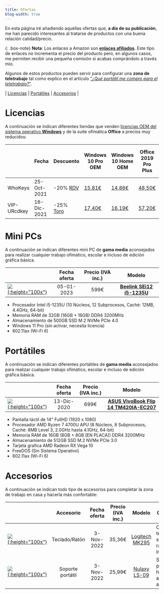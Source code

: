 ```yaml
---
title: Ofertas
blog-width: true
---
```


En esta página iré añadiendo aquellas ofertas que, **a día de su publicación**, me han parecido interesantes al tratarse de productos con una buena relación calidad/precio.

{: .box-note}
**Nota**: Los enlaces a Amazon son [**enlaces afiliados**](https://afiliados.amazon.es/). Este tipo de enlaces no incrementa el precio del producto pero, en algunos casos, me permiten recibir una pequeña comisión si acabas comprándolo a través mío.

Algunos de estos productos pueden servir para configurar una **zona de teletrabajo** tal como explico en el artículo ["_¿Qué portátil me compro para el teletrabajo?_"](/blog/que-portatil-me-compro-para-el-teletrabajo).

| [Licencias](#licenses) | [Portátiles](#laptops) | [Accesorios](#accesorios) |

# <a name="licenses">Licencias

A continuación se indican diferentes tiendas que venden [licencias OEM del sistema operativo **Windows**](/blog/que-portatil-me-compro-para-el-teletrabajo#sistema-operativo) y de la suite ofimática **Office** a precios muy reducidos:

| | Fecha | Descuento | Windows 10 Pro OEM | Windows 10 Home OEM | Office 2019 Pro Plus | Pack Windows 10 + Office 2019 |
|---|---|---|---|---|---|---|
| WhoKeys | 25-Oct-2021 | -20% [RDV](https://www.youtube.com/channel/UCnxubBCPlg0hHdZw_UehrTw) | [15,81€](https://www.whokeys.com/microsoft-windows-10-pro-oem-cd-key-global.html) | [14,86€](https://www.whokeys.com/microsoft-windows-10-home-oem-cd-key-global.html) | [48,50€](https://www.whokeys.com/office2019-professional-plus-cd-key-global.html) | [56,99€](https://www.whokeys.com/windows10-pro-oem-office2019-professional-plus-cd-keys-pack.html) |
| VIP-URcdkey | 16-Dic-2021 | -25% [Toro](https://www.youtube.com/channel/UChNjKomUc1P4v5KfNDfyk4A) | [17,40€](https://es.vip-urcdkey.com/microsoft-windows-10-pro-oem-cd-key-global.html) | [16,19€](https://es.vip-urcdkey.com/microsoft-windows-10-home-oem-cd-key-global.html) | [57,20€](https://es.vip-urcdkey.com/office2019-professional-plus-cd-key-global.html) | [73,00€](https://es.vip-urcdkey.com/windows10-pro-oem-office2019-professional-plus-cd-keys-pack.html) |

# <a name="minipc">Mini PCs

A continuación se indican diferentes mini PC de **gama media** aconsejados para realizar cualquier trabajo ofimático, escolar e incluso de edición gráfica básica.

| | Fecha oferta | Precio (IVA inc.) | Modelo |
|-|:------------:|:-----------------:|:------:|
| [![](https://m.media-amazon.com/images/I/61O33tJipJL._AC_SL1500_.jpg){:height="100x"}](https://www.bee-link.com/catalog/product/index?id=371) | 05-01-2023  | 599€ | [**Beelink SEi12 i5-1235U**](https://amzn.to/3VNLhIk) |

<p></p>

* Procesador Intel i5-1235U (10 Núcleos, 12 Subprocesos, Caché: 12MB, 4.4GHz, 64-bit)
* Memoria RAM de 32GB (16GB + 16GB) DDR4 3200MHz
* Almacenamiento de 500GB SSD M.2 NVMe PCIe 4.0
* Windows 11 Pro (sin activar, necesita licencia)
* 802.11ax (Wi-Fi 6)

# <a name="laptops">Portátiles

A continuación se indican diferentes portátiles de **gama media** aconsejados para realizar cualquier trabajo ofimático, escolar e incluso de edición gráfica básica.

| | Fecha oferta | Precio (IVA inc.) | Modelo |
|-|:------------:|:-----------------:|:------:|
| [![](https://images-na.ssl-images-amazon.com/images/I/61ZqE5eBJRL._AC_SL1200_.jpg){:height="100x"}](https://www.asus.com/Laptops/For-Home/VivoBook/VivoBook-Flip-14-TM420/techspec/) | 13-Dic-2020  | 699€ | [**ASUS VivoBook Flip 14 TM420IA-EC207**](https://amzn.to/2W8dVHF) |

<p></p>

* Pantalla táctil de 14" FullHD (1920 x 1080)
* Procesador AMD Ryzen 7 4700U APU (8 Núcleos, 8 Subprocesos, Caché: 8MB Level 3, 2.0GHz hasta 4.1GHz, 64-bit)
* Memoria RAM de 16GB (8GB + 8GB [EN PLACA]) DDR4 3200MHz
* Almacenamiento de 512GB SSD M.2 NVMe PCIe 3.0
* Tarjeta grafica AMD Radeon RX Vega 10
* FreeDOS (Sin Sistema Operativo)
* 802.11ax (Wi-Fi 6)

# <a name="accesorios">Accesorios

A continuación se indican todo tipo de accesorios para completar la zona de trabajo en casa y hacerla más confortable:

| | Accesorio | Fecha oferta | Precio (IVA inc.) | Modelo | Comentario |
|-|:---------:|:------------:|:-----------------:|:------:|-|
| [![](https://m.media-amazon.com/images/I/61UNx7KgQ5L._AC_SX679_.jpg){:height="100x"}](https://www.logitech.com/es-es/products/combos/mk295-keyboard-mouse-combo.html) | Teclado/Ratón | 3-Nov-2022 | 35,36€ | [Logitech MK295](https://amzn.to/2I9gSnL) | Conjunto de teclado silencioso y ratón inalámbricos |
| [![](https://m.media-amazon.com/images/I/71t3q6jN1NL._AC_SX569_.jpg){:height="100x"}](https://www.nulaxy.com/products/ls09-adjustable-laptop-stand-for-desk/) | Soporte portátil | 3-Nov-2022 | 25,99€ | [Nulaxy LS-09](https://amzn.to/3fzXrpg) | Soporte de portátil hasta 15,7" ajustable en altura |
